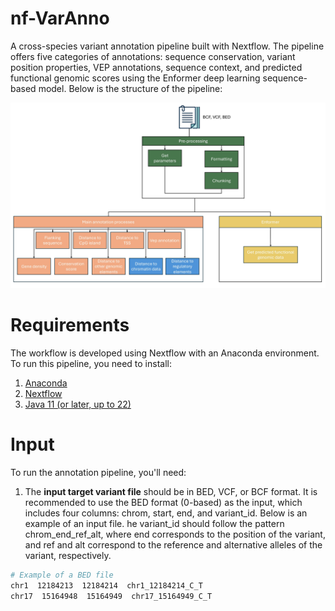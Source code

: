 # nf-VarAnno
A cross-species variant annotation pipeline built with Nextflow. The pipeline offers five categories of annotations: sequence conservation, variant position properties, VEP annotations, sequence context, and predicted functional genomic scores using the Enformer deep learning sequence-based model. Below is the structure of the pipeline:

![Pipeline structure](images/pipeline_structure.jpg)

# Requirements
The workflow is developed using Nextflow with an Anaconda environment. To run this pipeline, you need to install:
1. [Anaconda](https://www.anaconda.com/products/individual)
2. [Nextflow](https://www.nextflow.io/)
3. [Java 11 (or later, up to 22)](http://www.oracle.com/technetwork/java/javase/downloads/index.html)

# Input
To run the annotation pipeline, you'll need:
1. The **input target variant file** should be in BED, VCF, or BCF format. It is recommended to use the BED format (0-based) as the input, which includes four columns: chrom, start, end, and variant_id. Below is an example of an input file. he variant_id should follow the pattern chrom_end_ref_alt, where end corresponds to the position of the variant, and ref and alt correspond to the reference and alternative alleles of the variant, respectively.
  ```bash
  # Example of a BED file
  chr1  12184213  12184214  chr1_12184214_C_T
  chr17  15164948  15164949  chr17_15164949_C_T

